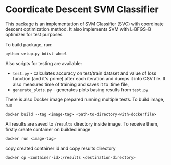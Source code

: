 # Coordicate Descent SVM Classifier

This package is an implementation of SVM Classifier (SVC) with coordinate descent optimization method.
It also implements SVM with L-BFGS-B optimizer for test purposes.

To build package, run:

    python setup.py bdist wheel

Also scripts for testing are available:
- `test.py` - calculates accuracy on test/train dataset and value of loss function (and it's prime) 
after each iteration and dumps it into CSV file. It also measures time of training and saves it to .time file,
- `generate_plots.py` - generates plots basing results from `test.py`
   
There is also Docker image prepared running multiple tests. To build image, run

    docker build --tag <image-tag> <path-to-directory-with-dockerfile>
    
All results are saved to `/results` directory inside image. To receive them, firstly create container on builded image

    docker run <image-tag>
    
copy created container id and copy results directory

    docker cp <container-id>:/results <destination-directory>